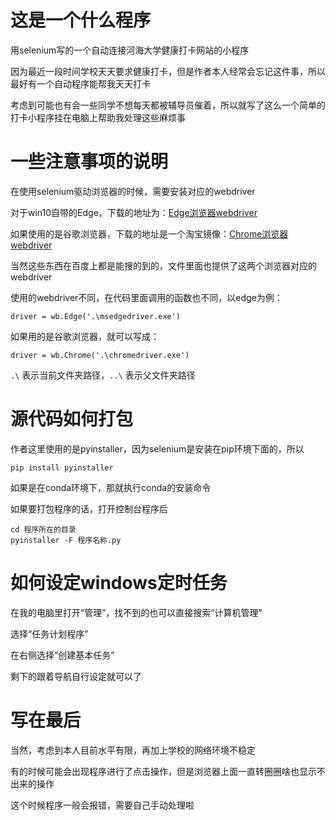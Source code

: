 # 这是一个什么程序
用selenium写的一个自动连接河海大学健康打卡网站的小程序

因为最近一段时间学校天天要求健康打卡，但是作者本人经常会忘记这件事，所以最好有一个自动程序能帮我天天打卡

考虑到可能也有会一些同学不想每天都被辅导员催着，所以就写了这么一个简单的打卡小程序挂在电脑上帮助我处理这些麻烦事
# 一些注意事项的说明
在使用selenium驱动浏览器的时候，需要安装对应的webdriver

对于win10自带的Edge，下载的地址为：[Edge浏览器webdriver](https://developer.microsoft.com/en-us/microsoft-edge/tools/webdriver/)

如果使用的是谷歌浏览器，下载的地址是一个淘宝镜像：[Chrome浏览器webdriver](http://npm.taobao.org/mirrors/chromedriver/)

当然这些东西在百度上都是能搜的到的，文件里面也提供了这两个浏览器对应的webdriver

使用的webdriver不同，在代码里面调用的函数也不同，以edge为例：

    driver = wb.Edge('.\msedgedriver.exe')

如果用的是谷歌浏览器，就可以写成：

    driver = wb.Chrome('.\chromedriver.exe')

`.\` 表示当前文件夹路径，`..\` 表示父文件夹路径



# 源代码如何打包

作者这里使用的是pyinstaller，因为selenium是安装在pip环境下面的，所以

    pip install pyinstaller

如果是在conda环境下，那就执行conda的安装命令

如果要打包程序的话，打开控制台程序后

    cd 程序所在的目录
    pyinstaller -F 程序名称.py

# 如何设定windows定时任务

在我的电脑里打开“管理”，找不到的也可以直接搜索“计算机管理”

选择“任务计划程序”

在右侧选择“创建基本任务”

剩下的跟着导航自行设定就可以了

# 写在最后
当然，考虑到本人目前水平有限，再加上学校的网络环境不稳定

有的时候可能会出现程序进行了点击操作，但是浏览器上面一直转圈圈啥也显示不出来的操作

这个时候程序一般会报错，需要自己手动处理啦
